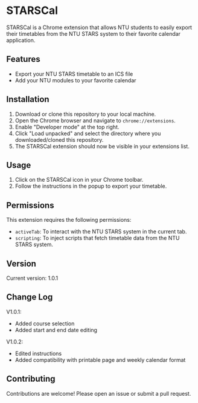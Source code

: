# STARSCal

STARSCal is a Chrome extension that allows NTU students to easily export their timetables from the NTU STARS system to their favorite calendar application.

## Features

- Export your NTU STARS timetable to an ICS file
- Add your NTU modules to your favorite calendar

## Installation

1. Download or clone this repository to your local machine.
2. Open the Chrome browser and navigate to `chrome://extensions`.
3. Enable "Developer mode" at the top right.
4. Click "Load unpacked" and select the directory where you downloaded/cloned this repository.
5. The STARSCal extension should now be visible in your extensions list.

## Usage

1. Click on the STARSCal icon in your Chrome toolbar.
2. Follow the instructions in the popup to export your timetable.

## Permissions

This extension requires the following permissions:

- `activeTab`: To interact with the NTU STARS system in the current tab.
- `scripting`: To inject scripts that fetch timetable data from the NTU STARS system.

## Version

Current version: 1.0.1

## Change Log

V1.0.1:

- Added course selection
- Added start and end date editing

V1.0.2:

- Edited instructions
- Added compatibility with printable page and weekly calendar format

## Contributing

Contributions are welcome! Please open an issue or submit a pull request.
